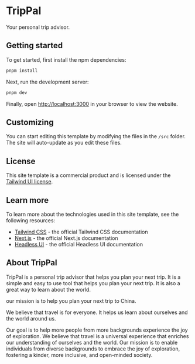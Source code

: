 # TripPal

Your personal trip advisor.

## Getting started

To get started, first install the npm dependencies:

```bash
pnpm install
```

Next, run the development server:

```bash
pnpm dev
```

Finally, open [http://localhost:3000](http://localhost:3000) in your browser to view the website.

## Customizing

You can start editing this template by modifying the files in the `/src` folder. The site will auto-update as you edit these files.

## License

This site template is a commercial product and is licensed under the [Tailwind UI license](https://tailwindui.com/license).

## Learn more

To learn more about the technologies used in this site template, see the following resources:

- [Tailwind CSS](https://tailwindcss.com/docs) - the official Tailwind CSS documentation
- [Next.js](https://nextjs.org/docs) - the official Next.js documentation
- [Headless UI](https://headlessui.dev) - the official Headless UI documentation

## About TripPal

TripPal is a personal trip advisor that helps you plan your next trip. It is a simple and easy to use tool that helps you plan your next trip. It is also a great way to learn about the world.

our mission is to help you plan your next trip to China.

We believe that travel is for everyone. It helps us learn about ourselves and the world around us.

Our goal is to help more people from more backgrounds experience the joy of exploration. We believe that travel is a universal experience that enriches our understanding of ourselves and the world. Our mission is to enable individuals from diverse backgrounds to embrace the joy of exploration, fostering a kinder, more inclusive, and open-minded society.
